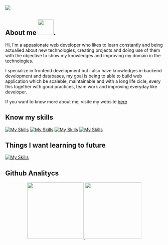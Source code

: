 
<img  src="https://github.com/brandon-alexis/brandon-alexis/assets/157251912/6f07bdff-2378-41b5-89ac-c0d217e0dbcc" />


## About me   <img src="https://raw.githubusercontent.com/gist/ManulMax/2d20af60d709805c55fd784ca7cba4b9/raw/bcfeac7604f674ace63623106eb8bb8471d844a6/github.gif" width="50">.

<p>
Hi, I'm a appasionate web developer who likes to learn constantly and being actualied about new technologies, creating projects and doing use of them with the objective to show my knowledges and improving my domain in the technologies.

I specialize in frontend development but I also have knowledges in backend development and databases, my goal is being to able to build web application which be scaleble, maintainable and with a long life cicle, every this together with good practices, team work and improving everyday like developer.

If you want to know more about me, visite my website <a href="https://brandon-alexis.vercel.app/" target="_blank">here</a>


</p>

## Know my skills
[![My Skills](https://skillicons.dev/icons?i=html,css,javascript,jquery,php,sass)](https://skillicons.dev)
[![My Skills](https://skillicons.dev/icons?i=laravel,tailwind,bootstrap,typescript,nodejs,express)](https://skillicons.dev)
[![My Skills](https://skillicons.dev/icons?i=astro,react,mysql,mongodb,docker,git)](https://skillicons.dev)
[![My Skills](https://skillicons.dev/icons?i=docker,python,linux,figma)](https://skillicons.dev)

## Things I want learning to future
[![My Skills](https://skillicons.dev/icons?i=angular,jest,postgres,next)](https://skillicons.dev)



## Github Analitycs
<p align="center">
<a href="https://github.com/Brandon-github">
  <img height="180em" src="https://github-readme-stats-eight-theta.vercel.app/api?username=Brandon-alexis&show_icons=true&theme=algolia&include_all_commits=true&count_private=true"/>
  <img height="180em" src="https://github-readme-stats-eight-theta.vercel.app/api/top-langs/?username=Brandon-alexis&layout=compact&langs_count=8&theme=algolia"/>
</a>
</p>
